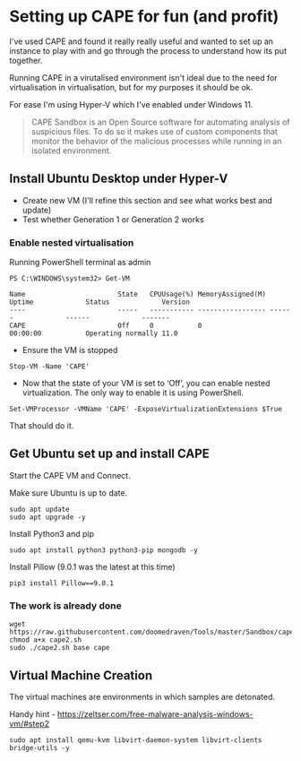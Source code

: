 # Setting up CAPE for fun (and profit)
I've used CAPE and found it really really useful and wanted to set up an instance to play with and go through the process to understand how its put together.

Running CAPE in a virutalised environment isn't ideal due to the need for virtualisation in virtualisation, but for my purposes it should be ok.

For ease I'm using Hyper-V which I've enabled under Windows 11.

> CAPE Sandbox is an Open Source software for automating analysis of suspicious files. To do so it makes use of custom components that monitor the behavior of the malicious processes while running in an isolated environment.

## Install Ubuntu Desktop under Hyper-V
* Create new VM (I'll refine this section and see what works best and update)
* Test whether Generation 1 or Generation 2 works

### Enable nested virtualisation
Running PowerShell terminal as admin

```
PS C:\WINDOWS\system32> Get-VM

Name                       State   CPUUsage(%) MemoryAssigned(M) Uptime             Status             Version
----                       -----   ----------- ----------------- ------             ------             -------
CAPE                       Off     0           0                 00:00:00           Operating normally 11.0
```
* Ensure the VM is stopped

```
Stop-VM -Name 'CAPE'
```
* Now that the state of your VM is set to ‘Off’, you can enable nested virtualization. The only way to enable it is using PowerShell. 

```
Set-VMProcessor -VMName 'CAPE' -ExposeVirtualizationExtensions $True
```
That should do it.

## Get Ubuntu set up and install CAPE
Start the CAPE VM and Connect.

Make sure Ubuntu is up to date.
```
sudo apt update
sudo apt upgrade -y
```

Install Python3 and pip
```
sudo apt install python3 python3-pip mongodb -y
```

Install Pillow (9.0.1 was the latest at this time)
```
pip3 install Pillow==9.0.1
```

### The work is already done
```
wget https://raw.githubusercontent.com/doomedraven/Tools/master/Sandbox/cape2.sh
chmod a+x cape2.sh
sudo ./cape2.sh base cape
```
## Virtual Machine Creation
The virtual machines are environments in which samples are detonated.

Handy hint - https://zeltser.com/free-malware-analysis-windows-vm/#step2

```
sudo apt install qemu-kvm libvirt-daemon-system libvirt-clients bridge-utils -y
```


